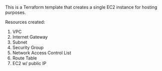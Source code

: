 This is a Terraform template that creates a single EC2 instance for hosting purposes.

Resources created:
1. VPC
2. Internet Gateway
3. Subnet
4. Security Group
5. Network Access Control List
6. Route Table
7. EC2 w/ public IP